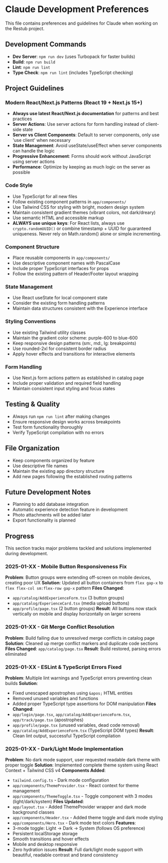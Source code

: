 # Claude Development Preferences

This file contains preferences and guidelines for Claude when working on the Restub project.

## Development Commands

- **Dev Server**: `npm run dev` (uses Turbopack for faster builds)
- **Build**: `npm run build`
- **Lint**: `npm run lint`
- **Type Check**: `npm run lint` (includes TypeScript checking)

## Project Guidelines

### Modern React/Next.js Patterns (React 19 + Next.js 15+)

- **Always use latest React/Next.js documentation** for patterns and best practices
- **Server Actions**: Use server actions for form handling instead of client-side state
- **Server vs Client Components**: Default to server components, only use 'use client' when necessary
- **State Management**: Avoid useState/useEffect when server components can handle the logic
- **Progressive Enhancement**: Forms should work without JavaScript using server actions
- **Performance**: Optimize by keeping as much logic on the server as possible

### Code Style

- Use TypeScript for all new files
- Follow existing component patterns in `app/components/`
- Use Tailwind CSS for styling with bright, modern design system
- Maintain consistent gradient themes (vibrant colors, not dark/dreary)
- Use semantic HTML and accessible markup
- **ALWAYS use unique keys**: For React lists, always use `crypto.randomUUID()` or combine timestamp + UUID for guaranteed uniqueness. Never rely on Math.random() alone or simple incrementing.

### Component Structure

- Place reusable components in `app/components/`
- Use descriptive component names with PascalCase
- Include proper TypeScript interfaces for props
- Follow the existing pattern of Header/Footer layout wrapping

### State Management

- Use React useState for local component state
- Consider the existing form handling patterns
- Maintain data structures consistent with the Experience interface

### Styling Conventions

- Use existing Tailwind utility classes
- Maintain the gradient color scheme: purple-600 to blue-600
- Keep responsive design patterns (sm:, md:, lg: breakpoints)
- Use rounded-2xl for consistent border radius
- Apply hover effects and transitions for interactive elements

### Form Handling

- Use Next.js form actions pattern as established in catalog page
- Include proper validation and required field handling
- Maintain consistent input styling and focus states

## Testing & Quality

- Always run `npm run lint` after making changes
- Ensure responsive design works across breakpoints
- Test form functionality thoroughly
- Verify TypeScript compilation with no errors

## File Organization

- Keep components organized by feature
- Use descriptive file names
- Maintain the existing app directory structure
- Add new pages following the established routing patterns

## Future Development Notes

- Planning to add database integration
- Automatic experience detection feature in development
- Photo attachments will be added later
- Export functionality is planned

## Progress

This section tracks major problems tackled and solutions implemented during development.

### 2025-01-XX - Mobile Button Responsiveness Fix
**Problem**: Button groups were extending off-screen on mobile devices, creating poor UX
**Solution**: Updated all button containers from `flex gap-x` to `flex flex-col sm:flex-row gap-x` pattern
**Files Changed**: 
- `app/catalog/AddExperienceForm.tsx` (3 button groups)
- `app/catalog/ExperienceCard.tsx` (media upload buttons)  
- `app/profile/page.tsx` (2 button groups)
**Result**: All buttons now stack vertically on mobile and display horizontally on larger screens

### 2025-01-XX - Git Merge Conflict Resolution
**Problem**: Build failing due to unresolved merge conflicts in catalog page
**Solution**: Cleaned up merge conflict markers and duplicate code sections
**Files Changed**: `app/catalog/page.tsx`
**Result**: Build restored, parsing errors eliminated

### 2025-01-XX - ESLint & TypeScript Errors Fixed
**Problem**: Multiple lint warnings and TypeScript errors preventing clean builds
**Solution**: 
- Fixed unescaped apostrophes using `&apos;` HTML entities
- Removed unused variables and functions
- Added proper TypeScript type assertions for DOM manipulation
**Files Changed**: 
- `app/login/page.tsx`, `app/catalog/AddExperienceForm.tsx`, `app/track/page.tsx` (apostrophes)
- `app/profile/page.tsx` (unused variables, dead code removal)
- `app/catalog/AddExperienceForm.tsx` (TypeScript DOM types)
**Result**: Clean lint output, successful TypeScript compilation

### 2025-01-XX - Dark/Light Mode Implementation
**Problem**: No dark mode support, user requested readable dark theme with proper toggle
**Solution**: Implemented complete theme system using React Context + Tailwind CSS v4
**Components Added**:
- `tailwind.config.ts` - Dark mode configuration
- `app/components/ThemeProvider.tsx` - React context for theme management
- `app/components/ThemeToggle.tsx` - Toggle component with 3 modes (light/dark/system)
**Files Updated**:
- `app/layout.tsx` - Added ThemeProvider wrapper and dark mode background classes
- `app/components/Header.tsx` - Added theme toggle and dark mode styling
- `app/components/Hero.tsx` - Dark mode text colors
**Features**:
- 3-mode toggle: Light → Dark → System (follows OS preference)
- Persistent localStorage storage
- Smooth transitions and hover effects
- Mobile and desktop responsive
- Zero hydration issues
**Result**: Full dark/light mode support with beautiful, readable contrast and brand consistency
